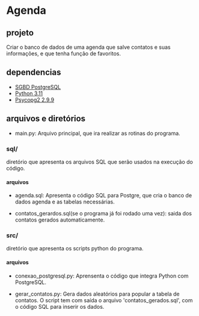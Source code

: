 # Agenda

## projeto

Criar o banco de dados de uma agenda que salve contatos e suas informações, e que tenha função de favoritos.

## dependencias

- [SGBD PostgreSQL](https://www.postgresql.org/)
- [Python 3.11](https://www.python.org/)
- [Psycopg2 2.9.9](https://pypi.org/project/psycopg2/2.9.9/)

## arquivos e diretórios

- main.py: Arquivo principal, que ira realizar as rotinas do programa.

### sql/

diretório que apresenta os arquivos SQL que serão usados na execução do código.

#### arquivos

- agenda.sql: Apresenta o código SQL para Postgre, que cria o banco de dados agenda e as tabelas necessárias.

- contatos_gerardos.sql(se o programa já foi rodado uma vez): saida dos contatos gerados automaticamente.

### src/

diretório que apresenta os scripts python do programa.

#### arquivos

- conexao_postgresql.py: Aprensenta o código que integra Python com PostgreSQL.

- gerar_contatos.py: Gera dados aleatórios para popular a tabela de contatos. O script tem com saída o arquivo 'contatos_gerados.sql', com o código SQL para inserir os dados.
